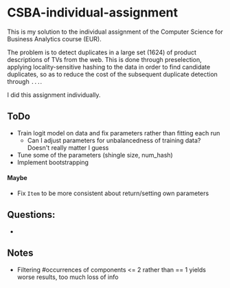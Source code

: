 # CSBA-individual-assignment

This is my solution to the individual assignment of the Computer Science for Business Analytics course (EUR).

The problem is to detect duplicates in a large set (1624) of product descriptions of TVs from the web.
This is done through preselection, applying locality-sensitive hashing to the data in order to find candidate duplicates,
so as to reduce the cost of the subsequent duplicate detection through `...`.

I did this assignment individually.

## ToDo
- Train logit model on data and fix parameters rather than fitting each run
    - Can I adjust parameters for unbalancedness of training data? Doesn't really matter I guess
- Tune some of the parameters (shingle size, num_hash)
- Implement bootstrapping

#### Maybe
- Fix `Item` to be more consistent about return/setting own parameters

## Questions:
-

## Notes
- Filtering #occurrences of components <= 2 rather than == 1 yields worse results, too much loss of info

